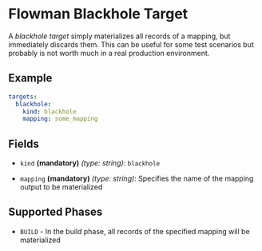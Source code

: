 # Flowman Blackhole Target

A *blackhole target* simply materializes all records of a mapping, but immediately discards them. This can be 
useful for some test scenarios but probably is not worth much in a real production environment.
 

## Example

```yaml
targets:
  blackhole:
    kind: blackhole
    mapping: some_mapping
```

## Fields

* `kind` **(mandatory)** *(type: string)*: `blackhole`

* `mapping` **(mandatory)** *(type: string)*: 
Specifies the name of the mapping output to be materialized


## Supported Phases
* `BUILD` - In the build phase, all records of the specified mapping will be materialized
